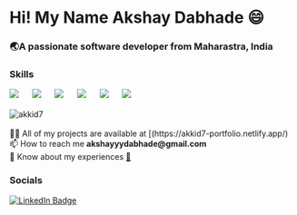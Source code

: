 <h1 align="left">Hi! My Name Akshay Dabhade 😄</h1>
<h3 align="left">🌏A passionate software developer from Maharastra, India</h3>

<h3>Skills</h3>
  <div class="skill-icons"> 
     <img src="https://skillicons.dev/icons?i=html,css" /> &nbsp;&nbsp;&nbsp;&nbsp;
    <img src="https://skillicons.dev/icons?i=java" /> &nbsp;&nbsp;&nbsp;&nbsp;
    <img src="https://skillicons.dev/icons?i=js,react" /> &nbsp;&nbsp;&nbsp;&nbsp;
       <img src="https://skillicons.dev/icons?i=nodejs,expressjs" /> &nbsp;&nbsp;&nbsp;&nbsp;
    <img src="https://skillicons.dev/icons?i=sqlite,mongodb" /> &nbsp;&nbsp;&nbsp;&nbsp;
        <img src="https://skillicons.dev/icons?i=git,github" /> &nbsp;&nbsp;&nbsp;&nbsp;
  </div>
  <br/>
  <div>
      <img align="center" src="https://github-readme-stats.vercel.app/api/top-langs?username=akkid7&show_icons=true&locale=en&layout=compact" alt="akkid7" />
  </div>
  <br/>
  <div>
👨‍💻 All of my projects are available at [(https://akkid7-portfolio.netlify.app/) <br/>
📫 How to reach me <b>akshayyydabhade@gmail.com</b> <br/>
🏢 Know about my experiences <a href="https://www.linkedin.com/in/akkid7/overlay/1709964042938/single-media-viewer/?profileId=ACoAADkvGnUBRmn1sqglec2i_xaoNhXCg3JLzk0](https://www.linkedin.com/in/akkid7/overlay/1709964042938/single-media-viewer/?profileId=ACoAADkvGnUBRmn1sqglec2i_xaoNhXCg3JLzk0)">📄</a>
  </div>

<h3 align="left">Socials</h3>
<a href="https://linkedin.com/in/akkid7"><img src="https://camo.githubusercontent.com/73d7f9030632789d857cd7bb543d9cb9bada0672f246b6008258864452f17988/68747470733a2f2f696d672e736869656c64732e696f2f62616467652f4c696e6b6564496e2d626c75653f7374796c653d666f722d7468652d6261646765266c6f676f3d6c696e6b6564696e266c6f676f436f6c6f723d7768697465" alt="LinkedIn Badge" data-canonical-src="https://img.shields.io/badge/LinkedIn-blue?style=for-the-badge&amp;logo=linkedin&amp;logoColor=white" style="max-width: 100%;"></a>
